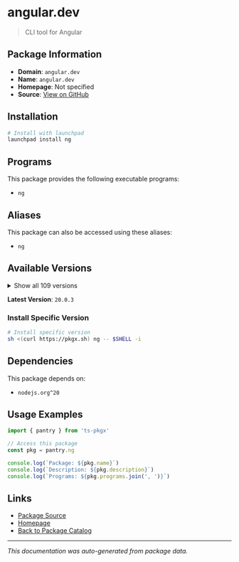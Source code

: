 # angular.dev

> CLI tool for Angular

## Package Information

- **Domain**: `angular.dev`
- **Name**: `angular.dev`
- **Homepage**: Not specified
- **Source**: [View on GitHub](https://github.com/pkgxdev/pantry/tree/main/projects/angular.dev/package.yml)

## Installation

```bash
# Install with launchpad
launchpad install ng
```

## Programs

This package provides the following executable programs:

- `ng`

## Aliases

This package can also be accessed using these aliases:

- `ng`

## Available Versions

<details>
<summary>Show all 109 versions</summary>

- `20.0.3`, `20.0.2`, `20.0.1`, `20.0.0`, `19.2.15`
- `19.2.14`, `19.2.13`, `19.2.12`, `19.2.11`, `19.2.10`
- `19.2.9`, `19.2.8`, `19.2.7`, `19.2.6`, `19.2.5`
- `19.2.4`, `19.2.3`, `19.2.2`, `19.2.1`, `19.2.0`
- `19.1.9`, `19.1.8`, `19.1.7`, `19.1.6`, `19.1.5`
- `19.1.4`, `19.1.3`, `19.1.2`, `19.1.1`, `19.1.0`
- `19.0.7`, `19.0.6`, `19.0.5`, `19.0.4`, `19.0.3`
- `19.0.2`, `19.0.1`, `19.0.0`, `18.2.20`, `18.2.19`
- `18.2.18`, `18.2.17`, `18.2.16`, `18.2.15`, `18.2.14`
- `18.2.13`, `18.2.12`, `18.2.11`, `18.2.10`, `18.2.9`
- `18.2.8`, `18.2.7`, `18.2.6`, `18.2.5`, `18.2.4`
- `18.2.3`, `18.2.2`, `18.2.1`, `18.2.0`, `18.1.4`
- `18.1.3`, `18.1.2`, `18.1.1`, `18.1.0`, `18.0.7`
- `18.0.6`, `18.0.5`, `18.0.4`, `18.0.3`, `18.0.2`
- `18.0.1`, `18.0.0`, `17.3.17`, `17.3.16`, `17.3.15`
- `17.3.14`, `17.3.13`, `17.3.12`, `17.3.11`, `17.3.10`
- `17.3.9`, `17.3.8`, `17.3.7`, `17.3.6`, `17.3.5`
- `17.3.4`, `17.3.3`, `17.3.2`, `17.3.1`, `17.3.0`
- `17.2.3`, `17.2.2`, `17.2.1`, `17.2.0`, `17.1.4`
- `17.1.3`, `17.1.2`, `17.1.1`, `17.1.0`, `17.0.10`
- `17.0.9`, `17.0.8`, `17.0.7`, `17.0.6`, `17.0.5`
- `16.2.16`, `16.2.15`, `16.2.14`, `15.2.11`

</details>

**Latest Version**: `20.0.3`

### Install Specific Version

```bash
# Install specific version
sh <(curl https://pkgx.sh) ng -- $SHELL -i
```

## Dependencies

This package depends on:

- `nodejs.org^20`

## Usage Examples

```typescript
import { pantry } from 'ts-pkgx'

// Access this package
const pkg = pantry.ng

console.log(`Package: ${pkg.name}`)
console.log(`Description: ${pkg.description}`)
console.log(`Programs: ${pkg.programs.join(', ')}`)
```

## Links

- [Package Source](https://github.com/pkgxdev/pantry/tree/main/projects/angular.dev/package.yml)
- [Homepage](#)
- [Back to Package Catalog](../../package-catalog.md)

---

*This documentation was auto-generated from package data.*
